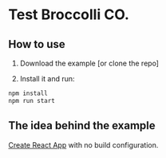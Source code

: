 # Test Broccolli CO.

## How to use

1. Download the example [or clone the repo]

2. Install it and run:

```bash
npm install
npm run start
```

## The idea behind the example

[Create React App](https://github.com/facebookincubator/create-react-app) with no build configuration.
